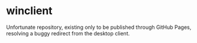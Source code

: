 # winclient
Unfortunate repository, existing only to be published through GitHub Pages, resolving a buggy redirect from the desktop client.
